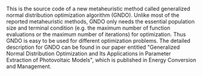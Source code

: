 This is the source code of a new metaheuristic method called generalized normal distribution optimization algorithm (GNDO). Unlike most of the reported metaheuristic methods, GNDO only needs the essential population size and terminal condition (e.g. the maximum number of function evaluations or the maximum number of iterations) for optimization. Thus GNDO is easy to be used for different optimization problems. The detailed description for GNDO can be found in our paper entitled "Generalized Normal Distribution Optimization and Its Applications in Parameter Extraction of Photovoltaic Models", which is published in Energy Conversion and Management.
